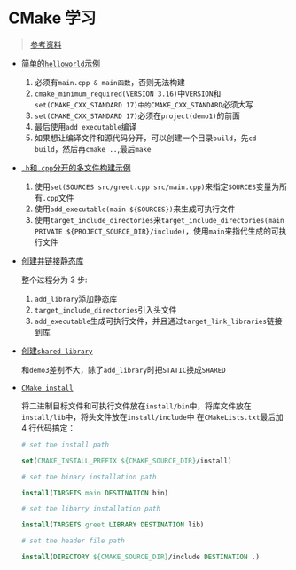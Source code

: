 # CMake 学习

> [参考资料](https://github.com/ttroy50/cmake-examples)

- [简单的`helloworld`示例](./demo1/)

  1. 必须有`main.cpp & main函数`，否则无法构建
  2. `cmake_minimum_required(VERSION 3.16)`中`VERSION`和`set(CMAKE_CXX_STANDARD 17)中的CMAKE_CXX_STANDARD`必须大写
  3. `set(CMAKE_CXX_STANDARD 17)`必须在`project(demo1)`的前面
  4. 最后使用`add_executable`编译
  5. 如果想让编译文件和源代码分开，可以创建一个目录`build`，先`cd build`，然后再`cmake ..`,最后`make`

- [`.h`和`.cpp`分开的多文件构建示例](./demo2/)

  1. 使用`set(SOURCES src/greet.cpp src/main.cpp)`来指定`SOURCES`变量为所有`.cpp`文件
  2. 使用`add_executable(main ${SOURCES})`来生成可执行文件
  3. 使用`target_include_directories`来`target_include_directories(main PRIVATE ${PROJECT_SOURCE_DIR}/include)`，使用`main`来指代生成的可执行文件

- [创建并链接静态库](./demo3/)

  整个过程分为 3 步:

  1. `add_library`添加静态库
  2. `target_include_directories`引入头文件
  3. `add_executable`生成可执行文件，并且通过`target_link_libraries`链接到库

- [创建`shared library`](./demo4/)

  和`demo3`差别不大，除了`add_library`时把`STATIC`换成`SHARED`

- [`CMake install`](./demo5/)

  将二进制目标文件和可执行文件放在`install/bin`中，将库文件放在`install/lib`中，将头文件放在`install/include`中
  在`CMakeLists.txt`最后加 4 行代码搞定：

  ```cmake
  # set the install path

  set(CMAKE_INSTALL_PREFIX ${CMAKE_SOURCE_DIR}/install)

  # set the binary installation path

  install(TARGETS main DESTINATION bin)

  # set the libarry installation path

  install(TARGETS greet LIBRARY DESTINATION lib)

  # set the header file path

  install(DIRECTORY ${CMAKE_SOURCE_DIR}/include DESTINATION .)
  ```
